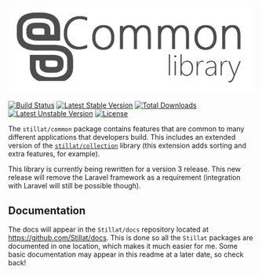 ![](stillat_common.png)

[![Build Status](https://travis-ci.org/Stilllat/Common.svg)](https://travis-ci.org/Stillat/Common)
[![Latest Stable Version](https://poser.pugx.org/stillat/common/v/stable)](https://packagist.org/packages/stillat/common) [![Total Downloads](https://poser.pugx.org/stillat/common/downloads)](https://packagist.org/packages/stillat/common) [![Latest Unstable Version](https://poser.pugx.org/stillat/common/v/unstable)](https://packagist.org/packages/stillat/common) [![License](https://poser.pugx.org/stillat/common/license)](https://packagist.org/packages/stillat/common)

The `stillat/common` package contains features that are common to many different applications that developers build. This includes an extended version of the [`stillat/collection`](https://github.com/Stillat/Collection) library (this extension adds sorting and extra features, for example).

This library is currently being rewritten for a version 3 release. This new release will remove the Laravel framework as a requirement (integration with Laravel will still be possible though).

## Documentation

The docs will appear in the `Stillat/docs` repository located at https://github.com/Stillat/docs. This is done so all the `Stillat` packages are documented in one location, which makes it much easier for me. Some basic documentation may appear in this readme at a later date, so check back!